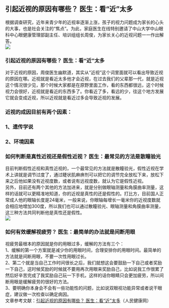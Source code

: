 ## 引起近视的原因有哪些？ 医生：看“近”太多  
根据调查研究，近年来青少年的近视率逐渐上涨，孩子的视力问题成为家长的心头的大事，也是社会关注的“焦点”。为此，家庭医生在线特别邀请了中山大学中山眼科中心眼健康管理部副主任、培训组组长周俊，为家长关心的近视问题一一作出解答。  
![](http://cdncms.v-keep.cn/wp-content/uploads/2020/05/u17275570051209167809fm11gp0.jpg)  
### 引起近视的原因有哪些？ 医生：看“近”太多  
对于近视的原因，周俊医生幽默道，其实从“近视”这个词里面就可以看出导致近视的原因在哪。近视就是看近太多他才会近视，在过去我们的父辈那一代，就是近视这个情况很少见，那个时候大家都是在原野里面工作，看的东西都很远，这个时候视力会很好，近视就是看近的东西多了。你看近了多，看远的少，往这个地方发展它就会变成近视，所以近视就是看近过多会导致近视的发展。  
### 近视的成因目前有两个因素：  
### 1、遗传学说  
### 2、环境因素  
### 如何判断是真性近视还是假性近视？ 医生：最常见的方法是散瞳验光  
目前判断假性近视和真性近视的，一个最常见的方法就是散瞳验光，假性近视在学术上讲就是调节过度了，通过睫状肌麻痹剂可以把它的调节完全放松下来，放松下来之后他如果没有近视度数，或者说有远视度数，就认为它是假性近视。  
另外，目前还有两个其他的方法加进来，就是分别做眼轴测量和角膜曲率测量，这样的话就可以更精准地知道，你的近视是真性的还是假性的。打比方，目前国人正常成人他的眼轴长度是24毫米，一般来说，你眼轴每增长一毫米你的近视度数就会相应地增加300度，所以我们也可以通过散瞳验光、眼轴测量和角膜曲率测量，这三种方法共同判断他是真性还是假性。  
![](http://cdncms.v-keep.cn/wp-content/uploads/2020/05/timg-14.gif)  
### 如何有效缓解视疲劳？ 医生：最简单的办法就是间断用眼  
视疲劳最根本的原因就是你的用眼过多，缓解的方法有三个：  
1、缓解的第一个方案就是减少你的用眼时间，合理安排你的用眼时间。最简单的方法就是间断用眼，不要一次性用眼过长。  
2、第二个就是当自己工作时间很长之后，我们就想这会要鼓励一下自己或者奖励一下自己，这时候奖励的时候就不要用再次用眼来奖励自己，比如说我工作很累了然后好辛苦完成了我奖励自己玩一下手机，这样的话你眼睛只会更加疲劳，所以间断用眼是缓解疲劳的很好的方法。  
3、要明确你本身会不会有一些功能性的问题，比如说双眼视功能异常或者说干眼症，建议做一次检查以确定病因。  
文章参考文献：<a href="http://hn.people.com.cn/n2/2018/0731/c371273-31878948.html">引起近视的原因有哪些？ 医生：看“近”太多</a>（人民健康网）  
